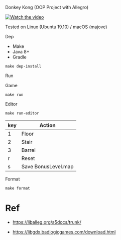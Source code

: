 Donkey Kong (OOP Project with Allegro) 

[![Watch the video](https://i.imgur.com/ST0QkxC.png)](https://www.youtube.com/watch?v=RMV6-3SdDWg&t=11s)


Tested on Linux (Ubuntu 19.10) / macOS (majove)

Dep

* Make
* Java 8+
* Gradle

```
make dep-install
```

Run

Game
```
make run
```


Editor
```
make run-editor
```

|key|Action|
|---|------|
|1 | Floor |
|2 | Stair |
|3 | Barrel |
|r | Reset |
|s | Save BonusLevel.map|


Format

```
make format
```


# Ref 

* https://liballeg.org/a5docs/trunk/

* https://libgdx.badlogicgames.com/download.html
